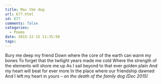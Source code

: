 ```yaml
---
title: Mac the dog
url: 677.html
id: 677
comments: false
categories:
  - Poems
date: 2015-12-15 11:35:50
tags:
---
```


Bury me deep my friend Down where the core of the earth can warm my bones To forget that the twilight years made me cold Where the strength of the elements will shore me up As I sail beyond to that ever golden plain And my heart will beat for ever more In the place where our friendship dawned And I left my heart in yours _– on the death of the family dog (Dec 2015)_